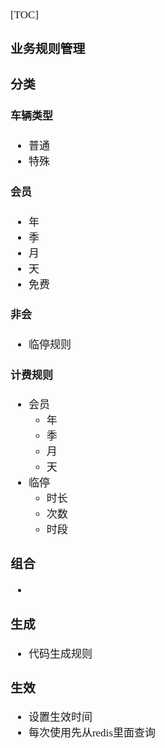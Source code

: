 <span  style="font-family: Simsun,serif; font-size: 17px; ">

[TOC]

### 业务规则管理

### 分类

#### 车辆类型

- 普通
- 特殊

#### 会员

- 年
- 季
- 月
- 天
- 免费

#### 非会

- 临停规则

#### 计费规则

- 会员
    - 年
    - 季
    - 月
    - 天
- 临停
    - 时长
    - 次数
    - 时段

### 组合

-

### 生成

- 代码生成规则

### 生效

- 设置生效时间
- 每次使用先从redis里面查询

</span>